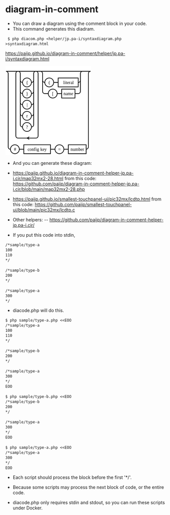 # diagram-in-comment

- You can draw a diagram using the comment block in your code.
- This command generates this diadram.

```
 $ php diacom.php <helper/jp.pa-i/syntaxdiagram.php >syntaxdiagram.html
```

https://paijp.github.io/diagram-in-comment/helper/jp.pa-i/syntaxdiagram.html

![syntaxdiagram image](helper/jp.pa-i/syntaxdiagram.png)


- And you can generate these diagram:
- https://paijp.github.io/diagram-in-comment-helper-jp.pa-i.cir/map32mx2-28.html from this code: https://github.com/paijp/diagram-in-comment-helper-jp.pa-i.cir/blob/main/map32mx2-28.php
- https://paijp.github.io/smallest-touchpanel-ui/pic32mx/lcdtp.html from this code: https://github.com/paijp/smallest-touchpanel-ui/blob/main/pic32mx/lcdtp.c



- Other helpers:
-- https://github.com/paijp/diagram-in-comment-helper-jp.pa-i.cir/



- If you put this code into stdin, 

```
/*sample/type-a
100
110
*/

/*sample/type-b
200
*/

/*sample/type-a
300
*/
```

- diacode.php will do this.

```
$ php sample/type-a.php <<EOO
/*sample/type-a
100
110
*/

/*sample/type-b
200
*/

/*sample/type-a
300
*/
EOO

$ php sample/type-b.php <<EOO
/*sample/type-b
200
*/

/*sample/type-a
300
*/
EOO

$ php sample/type-a.php <<EOO
/*sample/type-a
300
*/
EOO
```

- Each script should process the block before the first '*/'.
- Because some scripts may process the next block of code, or the entire code.

- diacode.php only requires stdin and stdout, so you can run these scripts under Docker.

